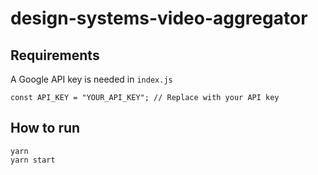 # design-systems-video-aggregator

## Requirements

A Google API key is needed in `index.js`

```
const API_KEY = "YOUR_API_KEY"; // Replace with your API key
```

## How to run

```
yarn
yarn start
```
